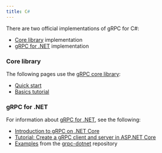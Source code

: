 ```yaml
---
title: C#
---
```


There are two official implementations of gRPC for C#:

- [Core library](#core-library) implementation
- [gRPC for .NET](#grpc-for-net) implementation

### Core library

The following pages use the [gRPC core library][core]:

- [Quick start](quickstart)
- [Basics tutorial](basics)

### gRPC for .NET

For information about [gRPC for .NET][grpc-dotnet], see the following:

- [Introduction to gRPC on .NET Core](https://docs.microsoft.com/aspnet/core/grpc)
- [Tutorial: Create a gRPC client and server in ASP.NET Core][tutorial]
- [Examples][] from the [grpc-dotnet][] repository

[core]: https://github.com/grpc/grpc/tree/master/src/csharp
[examples]: https://github.com/grpc/grpc-dotnet/tree/master/examples
[grpc-dotnet]: https://github.com/grpc/grpc-dotnet
[tutorial]: https://docs.microsoft.com/aspnet/core/tutorials/grpc/grpc-start